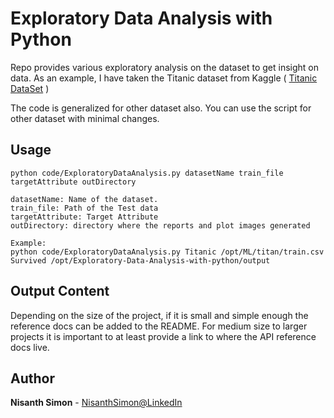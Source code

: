 # Exploratory Data Analysis with Python

Repo provides various exploratory analysis on the dataset to get insight on data. As an example, I have taken the Titanic dataset from Kaggle ( [Titanic DataSet] )

The code is generalized for other dataset also. You can use the script for other dataset with minimal changes.


## Usage

    python code/ExploratoryDataAnalysis.py datasetName train_file targetAttribute outDirectory
    
    datasetName: Name of the dataset.
    train_file: Path of the Test data
    targetAttribute: Target Attribute
    outDirectory: directory where the reports and plot images generated

    Example: 
    python code/ExploratoryDataAnalysis.py Titanic /opt/ML/titan/train.csv Survived /opt/Exploratory-Data-Analysis-with-python/output
    
    




## Output Content

Depending on the size of the project, if it is small and simple enough the reference docs can be added to the README. For medium size to larger projects it is important to at least provide a link to where the API reference docs live.


## Author

**Nisanth Simon** - [NisanthSimon@LinkedIn]


[NisanthSimon@LinkedIn]: https://au.linkedin.com/in/nisanth-simon-03b2149
[Titanic DataSet]: https://www.kaggle.com/c/titanic/data 
